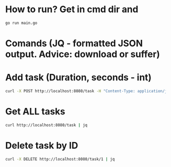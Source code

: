 # How to run? Get in cmd dir and 
```bash 
go run main.go
```

# Comands (JQ - formatted JSON output. Advice: download or suffer)

# Add task (Duration, seconds - int)
```bash
curl -X POST http://localhost:8080/task -H "Content-Type: application/json" -d '{"duration":15}'
```
# Get ALL tasks 
```bash
curl http://localhost:8080/task | jq
```
# Delete task by ID
```bash 
curl -X DELETE http://localhost:8080/task/1 | jq
```
